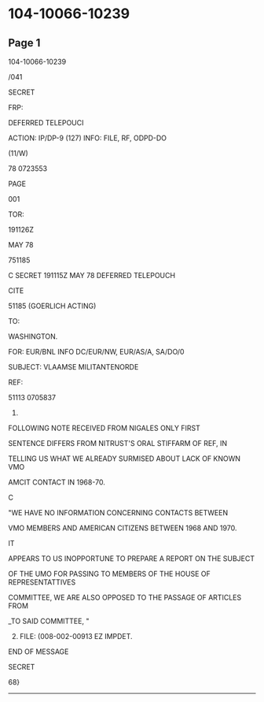 # 104-10066-10239

## Page 1

104-10066-10239

/041

SECRET

FRP:

DEFERRED TELEPOUCI

ACTION: IP/DP-9 (127) INFO: FILE, RF, ODPD-DO

(11/W)

78 0723553

PAGE

001

TOR:

191126Z

MAY 78

751185

C SECRET 191115Z MAY 78 DEFERRED TELEPOUCH

CITE

51185 (GOERLICH ACTING)

TO:

WASHINGTON.

FOR: EUR/BNL INFO DC/EUR/NW, EUR/AS/A, SA/DO/0

SUBJECT: VLAAMSE MILITANTENORDE

REF:

51113 0705837

1.

FOLLOWING NOTE RECEIVED FROM NIGALES ONLY FIRST

SENTENCE DIFFERS FROM NITRUST'S ORAL STIFFARM OF REF, IN

TELLING US WHAT WE ALREADY SURMISED ABOUT LACK OF KNOWN VMO

AMCIT CONTACT IN 1968-70.

C

"WE HAVE NO INFORMATION CONCERNING CONTACTS BETWEEN

VMO MEMBERS AND AMERICAN CITIZENS BETWEEN 1968 AND 1970.

IT

APPEARS TO US INOPPORTUNE TO PREPARE A REPORT ON THE SUBJECT

OF THE UMO FOR PASSING TO MEMBERS OF THE HOUSE OF REPRESENTATTIVES

COMMITTEE, WE ARE ALSO OPPOSED TO THE PASSAGE OF ARTICLES FROM

_TO SAID COMMITTEE, "

2. FILE: (008-002-00913 EZ IMPDET.

END OF MESSAGE

SECRET

68}

---

